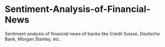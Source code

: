 # Sentiment-Analysis-of-Financial-News
Sentiment analysis of financial news of banks like Credit Suisse, Deutsche Bank, Morgan Stanley, etc.
